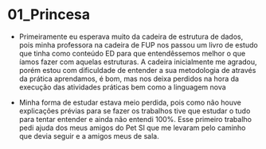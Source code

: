 # 01_Princesa
- Primeiramente eu esperava muito da cadeira de estrutura de dados, 
pois minha professora na cadeira de FUP nos passou um livro de estudo 
que tinha como conteúdo ED para que entendêssemos melhor o que íamos fazer com aquelas estruturas. 
A cadeira inicialmente me agradou, porém estou com dificuldade de entender a sua metodologia de através da prática aprendamos, 
é bom, mas nos deixa perdidos na hora da execução das atividades práticas bem como a linguagem nova

- Minha forma de estudar estava meio perdida, pois como não houve explicações prévias para se fazer os trabalhos tive que estudar o tudo para tentar entender e ainda não entendi 100%. 
Esse primeiro trabalho pedi ajuda dos meus amigos do Pet SI que me levaram pelo caminho que devia seguir e a amigos meus de sala.
